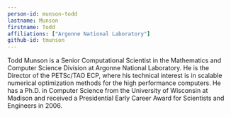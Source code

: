 ```yaml
---
person-id: munson-todd
lastname: Munson
firstname: Todd
affiliations: ["Argonne National Laboratory"]
github-id: tmunson
---
```

Todd Munson is a Senior Computational Scientist in the Mathematics and Computer Science Division at Argonne National Laboratory.  He is the Director of the PETSc/TAO ECP, where his technical interest is in scalable numerical optimization methods for the high performance computers.  He has a Ph.D. in Computer Science from the University of Wisconsin at Madison and received a Presidential Early Career Award for Scientists and Engineers in 2006.
